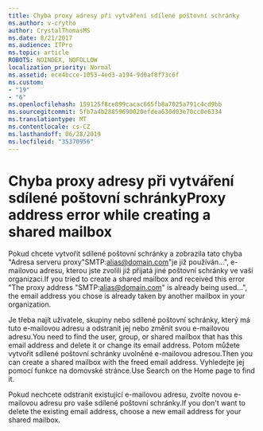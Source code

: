 ```yaml
---
title: Chyba proxy adresy při vytváření sdílené poštovní schránky
ms.author: v-crytho
author: CrystalThomasMS
ms.date: 8/21/2017
ms.audience: ITPro
ms.topic: article
ROBOTS: NOINDEX, NOFOLLOW
localization_priority: Normal
ms.assetid: ece4bcce-1053-4ed3-a194-9d0af8f73c6f
ms.custom:
- "19"
- "6"
ms.openlocfilehash: 159125f8ce899cacac665fb8a7025a791c4cd9bb
ms.sourcegitcommit: 5fb7a4b28859690020efdea630d03e70cc0e6334
ms.translationtype: MT
ms.contentlocale: cs-CZ
ms.lasthandoff: 06/28/2019
ms.locfileid: "35370956"
---
```

# <a name="proxy-address-error-while-creating-a-shared-mailbox"></a><span data-ttu-id="da75d-102">Chyba proxy adresy při vytváření sdílené poštovní schránky</span><span class="sxs-lookup"><span data-stu-id="da75d-102">Proxy address error while creating a shared mailbox</span></span>

<span data-ttu-id="da75d-103">Pokud chcete vytvořit sdílené poštovní schránky a zobrazila tato chyba "Adresa serveru proxy"SMTP:alias@domain.com"je již používán...", e-mailovou adresu, kterou jste zvolili již přijatá jiné poštovní schránky ve vaší organizaci.</span><span class="sxs-lookup"><span data-stu-id="da75d-103">If you tried to create a shared mailbox and received this error "The proxy address "SMTP:alias@domain.com" is already being used…", the email address you chose is already taken by another mailbox in your organization.</span></span>
  
<span data-ttu-id="da75d-104">Je třeba najít uživatele, skupiny nebo sdílené poštovní schránky, který má tuto e-mailovou adresu a odstranit jej nebo změnit svou e-mailovou adresu.</span><span class="sxs-lookup"><span data-stu-id="da75d-104">You need to find the user, group, or shared mailbox that has this email address and delete it or change its email address.</span></span> <span data-ttu-id="da75d-105">Potom můžete vytvořit sdílené poštovní schránky uvolněné e-mailovou adresou.</span><span class="sxs-lookup"><span data-stu-id="da75d-105">Then you can create a shared mailbox with the freed email address.</span></span> <span data-ttu-id="da75d-106">Vyhledejte jej pomocí funkce na domovské stránce.</span><span class="sxs-lookup"><span data-stu-id="da75d-106">Use Search on the Home page to find it.</span></span>
  
<span data-ttu-id="da75d-107">Pokud nechcete odstranit existující e-mailovou adresu, zvolte novou e-mailovou adresu pro vaše sdílené poštovní schránky.</span><span class="sxs-lookup"><span data-stu-id="da75d-107">If you don't want to delete the existing email address, choose a new email address for your shared mailbox.</span></span>
  